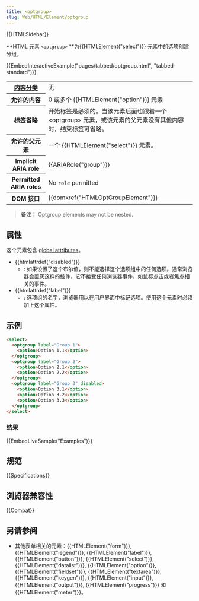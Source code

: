 ```yaml
---
title: <optgroup>
slug: Web/HTML/Element/optgroup
---
```


{{HTMLSidebar}}

**HTML 元素 `<optgroup>` **为{{HTMLElement("select")}} 元素中的选项创建分组。

{{EmbedInteractiveExample("pages/tabbed/optgroup.html", "tabbed-standard")}}

<table class="properties">
 <tbody>
  <tr>
   <th scope="row"><a href="/zh-CN/docs/HTML/Content_categories">内容分类</a></th>
   <td>无</td>
  </tr>
  <tr>
   <th scope="row">允许的内容</th>
   <td>0 或多个 {{HTMLElement("option")}} 元素</td>
  </tr>
  <tr>
   <th scope="row">标签省略</th>
   <td>开始标签是必须的。当该元素后面也跟着一个 &lt;optgroup&gt; 元素，或该元素的父元素没有其他内容时，结束标签可省略。</td>
  </tr>
  <tr>
   <th scope="row">允许的父元素</th>
   <td>一个 {{HTMLElement("select")}} 元素。</td>
  </tr>
  <tr>
   <th scope="row">Implicit ARIA role</th>
   <td>{{ARIARole("group")}}</td>
  </tr>
  <tr>
   <th scope="row">Permitted ARIA roles</th>
   <td>No <code>role</code> permitted</td>
  </tr>
  <tr>
   <th scope="row">DOM 接口</th>
   <td>{{domxref("HTMLOptGroupElement")}}</td>
  </tr>
 </tbody>
</table>

> **备注：** Optgroup elements may not be nested.

## 属性

这个元素包含 [global attributes](/zh-CN/docs/HTML/Global_attributes)。

- {{htmlattrdef("disabled")}}
  - : 如果设置了这个布尔值，则不能选择这个选项组中的任何选项。通常浏览器会置灰这样的控件，它不接受任何浏览器事件，如鼠标点击或者焦点相关的事件。
- {{htmlattrdef("label")}}
  - : 选项组的名字，浏览器用以在用户界面中标记选项。使用这个元素时必须加上这个属性。

## 示例

```html
<select>
  <optgroup label="Group 1">
    <option>Option 1.1</option>
  </optgroup>
  <optgroup label="Group 2">
    <option>Option 2.1</option>
    <option>Option 2.2</option>
  </optgroup>
  <optgroup label="Group 3" disabled>
    <option>Option 3.1</option>
    <option>Option 3.2</option>
    <option>Option 3.3</option>
  </optgroup>
</select>
```

### 结果

{{EmbedLiveSample("Examples")}}

## 规范

{{Specifications}}

## 浏览器兼容性

{{Compat}}

## 另请参阅

- 其他表单相关的元素：{{HTMLElement("form")}}, {{HTMLElement("legend")}}, {{HTMLElement("label")}}, {{HTMLElement("button")}}, {{HTMLElement("select")}}, {{HTMLElement("datalist")}}, {{HTMLElement("option")}}, {{HTMLElement("fieldset")}}, {{HTMLElement("textarea")}}, {{HTMLElement("keygen")}}, {{HTMLElement("input")}}, {{HTMLElement("output")}}, {{HTMLElement("progress")}} 和 {{HTMLElement("meter")}}。
